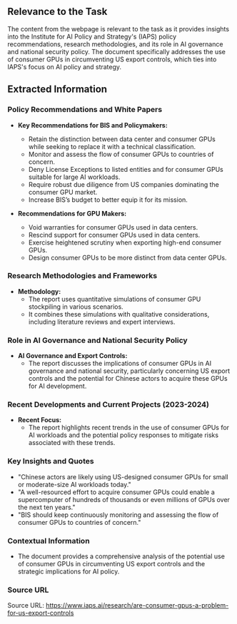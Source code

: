 ## Relevance to the Task

The content from the webpage is relevant to the task as it provides insights into the Institute for AI Policy and Strategy's (IAPS) policy recommendations, research methodologies, and its role in AI governance and national security policy. The document specifically addresses the use of consumer GPUs in circumventing US export controls, which ties into IAPS's focus on AI policy and strategy.

## Extracted Information

### Policy Recommendations and White Papers
- **Key Recommendations for BIS and Policymakers:**
  - Retain the distinction between data center and consumer GPUs while seeking to replace it with a technical classification.
  - Monitor and assess the flow of consumer GPUs to countries of concern.
  - Deny License Exceptions to listed entities and for consumer GPUs suitable for large AI workloads.
  - Require robust due diligence from US companies dominating the consumer GPU market.
  - Increase BIS’s budget to better equip it for its mission.

- **Recommendations for GPU Makers:**
  - Void warranties for consumer GPUs used in data centers.
  - Rescind support for consumer GPUs used in data centers.
  - Exercise heightened scrutiny when exporting high-end consumer GPUs.
  - Design consumer GPUs to be more distinct from data center GPUs.

### Research Methodologies and Frameworks
- **Methodology:**
  - The report uses quantitative simulations of consumer GPU stockpiling in various scenarios.
  - It combines these simulations with qualitative considerations, including literature reviews and expert interviews.

### Role in AI Governance and National Security Policy
- **AI Governance and Export Controls:**
  - The report discusses the implications of consumer GPUs in AI governance and national security, particularly concerning US export controls and the potential for Chinese actors to acquire these GPUs for AI development.

### Recent Developments and Current Projects (2023-2024)
- **Recent Focus:**
  - The report highlights recent trends in the use of consumer GPUs for AI workloads and the potential policy responses to mitigate risks associated with these trends.

### Key Insights and Quotes
- "Chinese actors are likely using US-designed consumer GPUs for small or moderate-size AI workloads today."
- "A well-resourced effort to acquire consumer GPUs could enable a supercomputer of hundreds of thousands or even millions of GPUs over the next ten years."
- "BIS should keep continuously monitoring and assessing the flow of consumer GPUs to countries of concern."

### Contextual Information
- The document provides a comprehensive analysis of the potential use of consumer GPUs in circumventing US export controls and the strategic implications for AI policy.

### Source URL
Source URL: https://www.iaps.ai/research/are-consumer-gpus-a-problem-for-us-export-controls